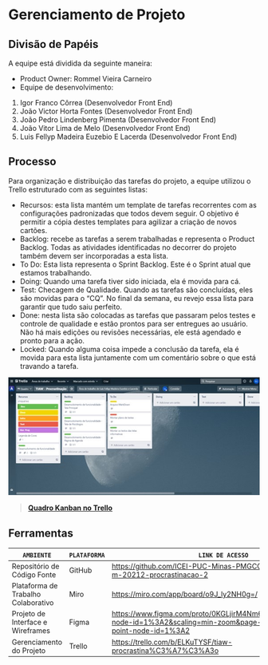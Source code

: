 # Gerenciamento de Projeto


## Divisão de Papéis

A equipe está dividida da seguinte maneira:
*	Product Owner: Rommel Vieira Carneiro
*	Equipe de desenvolvimento:
1. Igor Franco Côrrea (Desenvolvedor Front End)
2. João Victor Horta Fontes (Desenvolvedor Front End)
3. João Pedro Lindenberg Pimenta (Desenvolvedor Front End)
4. João Vitor Lima de Melo (Desenvolvedor Front End)
5. Luis Fellyp Madeira Euzebio E Lacerda (Desenvolvedor Front End)


## Processo

Para organização e distribuição das tarefas do projeto, a equipe utilizou o Trello estruturado com as seguintes listas:

* Recursos: esta lista mantém um template de tarefas recorrentes com as configurações padronizadas que todos devem seguir. O objetivo é permitir a cópia destes templates para agilizar a criação de novos cartões.
*	Backlog: recebe as tarefas a serem trabalhadas e representa o Product Backlog. Todas as atividades identificadas no decorrer do projeto também devem ser incorporadas a esta lista.
*	To Do: Esta lista representa o Sprint Backlog. Este é o Sprint atual que estamos trabalhando.
*	Doing: Quando uma tarefa tiver sido iniciada, ela é movida para cá.
*	Test: Checagem de Qualidade. Quando as tarefas são concluídas, eles são movidas para o “CQ”. No final da semana, eu revejo essa lista para garantir que tudo saiu perfeito.
*	Done: nesta lista são colocadas as tarefas que passaram pelos testes e controle de qualidade e estão prontos para ser entregues ao usuário. Não há mais edições ou revisões necessárias, ele está agendado e pronto para a ação.
*	Locked: Quando alguma coisa impede a conclusão da tarefa, ela é movida para esta lista juntamente com um comentário sobre o que está travando a tarefa.

![Quadro Kanban](images/quadrokanban.jpg)
> [**Quadro Kanban no Trello**](https://trello.com/b/ELKuTYSF/tiaw-procrastina%C3%A7%C3%A3o)




## Ferramentas
|`AMBIENTE`|`PLATAFORMA`|`LINK DE ACESSO`|
|--------------------|------------------------------------|----------------------------------------|
|Repositório de Código Fonte|GitHub|https://github.com/ICEI-PUC-Minas-PMGCC-TI/tiaw-pmg-cc-m-20212-procrastinacao-2|
|Plataforma de Trabalho Colaborativo|Miro|https://miro.com/app/board/o9J_ly2NH0g=/|
|Projeto de Interface e Wireframes|Figma|https://www.figma.com/proto/0KGLjirM4Nm6uZ71fCyf8S/Untitled?node-id=1%3A2&scaling=min-zoom&page-id=0%3A1&starting-point-node-id=1%3A2|
|Gerenciamento do Projeto|Trello|https://trello.com/b/ELKuTYSF/tiaw-procrastina%C3%A7%C3%A3o|

